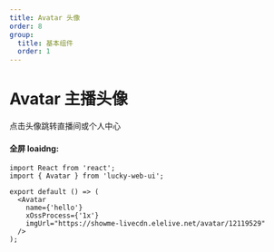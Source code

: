 ```yaml
---
title: Avatar 头像
order: 8
group:
  title: 基本组件
  order: 1
---
```


# Avatar 主播头像

点击头像跳转直播间或个人中心

#### 全屏 loaidng:

```tsx
import React from 'react';
import { Avatar } from 'lucky-web-ui';

export default () => (
  <Avatar
    name={'hello'}
    xOssProcess={'1x'}
    imgUrl="https://showme-livecdn.elelive.net/avatar/12119529"
  />
);
```

<API src="./index.tsx"></API>
